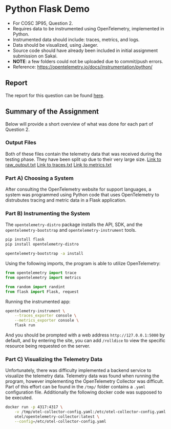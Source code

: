 # Python Flask Demo
- For COSC 3P95, Question 2. 
- Requires data to be instrumented using OpenTelemetry, implemented in Python.
- Instrumented data should include: traces, metrics, and logs. 
- Data should be visualized, using Jaeger. 
- Source code should have already been included in initial assignment submission on Sakai.
- **NOTE**: a few folders could not be uploaded due to commit/push errors.
- Reference: https://opentelemetry.io/docs/instrumentation/python/

## Report
The report for this question can be found [here](https://github.com/Julellisg/Python-Flask-Demo/blob/main/Report.pdf).

## Summary of the Assignment
Below will provide a short overview of what was done for each part of Question 2. 

### Output Files
Both of these files contain the telemetry data that was received during the testing phase. They have been split up due to their very large size.
[Link to raw_output.txt](https://github.com/Julellisg/Python-Flask-Demo/blob/main/raw_output.txt)
[Link to traces.txt](https://github.com/Julellisg/Python-Flask-Demo/blob/main/traces.txt)
[Link to metrics.txt](https://github.com/Julellisg/Python-Flask-Demo/blob/main/metrics.txt)

### Part A) Choosing a System
After consulting the OpenTelemetry website for support languages, a system was programmed using Python code that uses OpenTelemetry to distrubutes tracing and metric data in a Flask application.

### Part B) Instrumenting the System
The ```opentelemetry-distro``` package installs the API, SDK, and the ```opentelemetry-bootstrap``` and ```opentelemetry-instrument``` tools.

```bash
pip install flask
pip install opentelemetry-distro
```

```bash
opentelemetry-bootstrap -a install
```

Using the following imports, the program is able to utilize OpenTelemetry:
```python
from opentelemetry import trace
from opentelemetry import metrics

from random import randint
from flask import Flask, request
```

Running the instrumented app:
```bash
opentelemetry-instrument \
    --traces_exporter console \
    --metrics_exporter console \
    flask run
```
And you should be prompted with a web address ```http://127.0.0.1:5000``` by default, and by entering the site, you can add ```/rolldice``` to view the specific resource being requested on the server.

### Part C) Visualizing the Telemetry Data
Unfortunately, there was difficulty implemented a backend service to visualize the telemetry data. Telemetry data was found when running the program, however implementing the OpenTelemetry Collector was difficult. 
Part of this effort can be found in the ```/tmp/``` folder contains a ```.yaml``` configuration file. Additionally the following docker code was supposed to be executed. 
```bash
docker run -p 4317:4317 \
    -v /tmp/otel-collector-config.yaml:/etc/otel-collector-config.yaml \
    otel/opentelemetry-collector:latest \
    --config=/etc/otel-collector-config.yaml
```